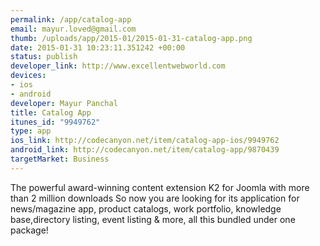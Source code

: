 ```yaml
--- 
permalink: /app/catalog-app
email: mayur.loved@gmail.com
thumb: /uploads/app/2015-01/2015-01-31-catalog-app.png
date: 2015-01-31 10:23:11.351242 +00:00
status: publish
developer_link: http://www.excellentwebworld.com
devices: 
- ios
- android
developer: Mayur Panchal
title: Catalog App
itunes_id: "9949762"
type: app
ios_link: http://codecanyon.net/item/catalog-app-ios/9949762
android_link: http://codecanyon.net/item/catalog-app/9870439
targetMarket: Business
---
```


The powerful award-winning content extension K2 for Joomla with more than 2 million downloads So now you are looking for its application for news/magazine app, product catalogs, work portfolio, knowledge base,directory listing, event listing & more, all this bundled under one package!
